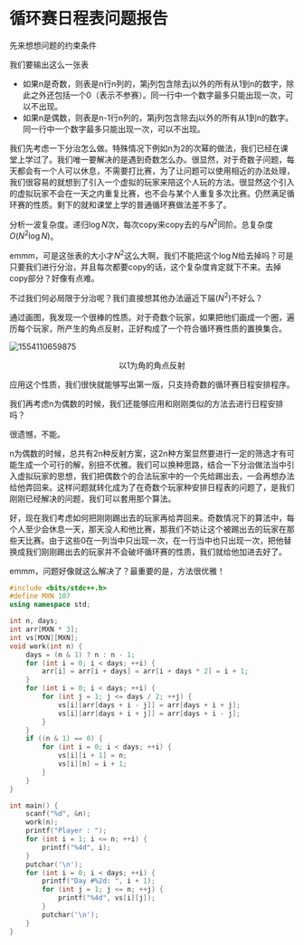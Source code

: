 # 循环赛日程表问题报告

先来想想问题的约束条件

我们要输出这么一张表

- 如果n是奇数，则表是n行n列的，第j列包含除去j以外的所有从1到n的数字，除此之外还包括一个0（表示不参赛）。同一行中一个数字最多只能出现一次，可以不出现。
- 如果n是偶数，则表是n-1行n列的，第j列包含除去j以外的所有从1到n的数字。同一行中一个数字最多只能出现一次，可以不出现。



我们先考虑一下分治怎么做。特殊情况下例如n为2的次幂的做法，我们已经在课堂上学过了。我们唯一要解决的是遇到奇数怎么办。很显然，对于奇数子问题，每天都会有一个人可以休息，不需要打比赛，为了让问题可以使用相近的办法处理，我们很容易的就想到了引入一个虚拟的玩家来陪这个人玩的方法。很显然这个引入的虚拟玩家不会在一天之内重复比赛，也不会与某个人重复多次比赛。仍然满足循环赛的性质。剩下的就和课堂上学的普通循环赛做法差不多了。



分析一波复杂度。递归$\log{N}$次，每次copy来copy去的与$N^2$同阶。总复杂度$O(N^2\log{N})$。

emmm，可是这张表的大小才$N^2$这么大啊，我们不能把这个$\log{N}$给去掉吗？可是只要我们进行分治，并且每次都要copy的话，这个复杂度肯定就下不来。去掉copy部分？好像有点难。

不过我们何必局限于分治呢？我们直接想其他办法逼近下届$(N^2)​$不好么？



通过画图，我发现一个很棒的性质。对于奇数个玩家，如果把他们画成一个圈，遍历每个玩家，所产生的角点反射，正好构成了一个符合循环赛性质的置换集合。

![1554110659875](C:\Users\egwcy\AppData\Roaming\Typora\typora-user-images\1554110659875.png)

<div style="text-align: center;">以1为角的角点反射</div>

应用这个性质，我们很快就能够写出第一版，只支持奇数的循环赛日程安排程序。

我们再考虑n为偶数的时候，我们还能够应用和刚刚类似的方法去进行日程安排吗？

很遗憾，不能。

n为偶数的时候，总共有2n种反射方案，这2n种方案显然要进行一定的筛选才有可能生成一个可行的解，别扭不优雅。我们可以换种思路，结合一下分治做法当中引入虚拟玩家的思想，我们把偶数个的合法玩家中的一个先给踢出去，一会再想办法给他弄回来。这样问题就转化成为了在奇数个玩家种安排日程表的问题了，是我们刚刚已经解决的问题，我们可以套用那个算法。

好，现在我们考虑如何把刚刚踢出去的玩家再给弄回来。奇数情况下的算法中，每个人至少会休息一天，那天没人和他比赛，那我们不妨让这个被踢出去的玩家在那些天比赛。由于这些0在一列当中只出现一次，在一行当中也只出现一次，把他替换成我们刚刚踢出去的玩家并不会破坏循环赛的性质，我们就给他加进去好了。

emmm，问题好像就这么解决了？最重要的是，方法很优雅！

```c++
#include <bits/stdc++.h>
#define MXN 107
using namespace std;

int n, days;
int arr[MXN * 3];
int vs[MXN][MXN];
void work(int n) {
    days = (n & 1) ? n : n - 1;
    for (int i = 0; i < days; ++i) {
        arr[i] = arr[i + days] = arr[i + days * 2] = i + 1;
    }
    for (int i = 0; i < days; ++i) {
        for (int j = 1; j <= days / 2; ++j) {
            vs[i][arr[days + i - j]] = arr[days + i + j];
            vs[i][arr[days + i + j]] = arr[days + i - j];
        }
    }
    if ((n & 1) == 0) {
        for (int i = 0; i < days; ++i) {
            vs[i][i + 1] = n;
            vs[i][n] = i + 1;
        }
    }
}

int main() {
    scanf("%d", &n);
    work(n);
    printf("Player : ");
    for (int i = 1; i <= n; ++i) {
        printf("%4d", i);
    }
    putchar('\n');
    for (int i = 0; i < days; ++i) {
        printf("Day #%2d: ", i + 1);
        for (int j = 1; j <= n; ++j) {
            printf("%4d", vs[i][j]);
        }
        putchar('\n');
    }
}
```


